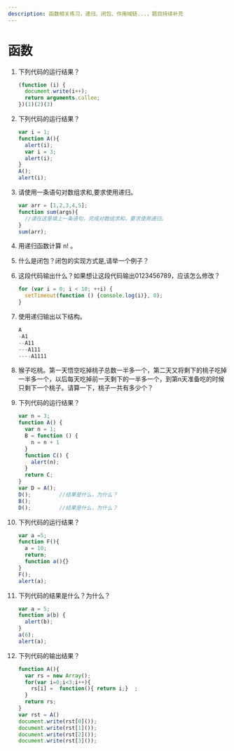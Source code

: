 ```yaml
---
description: 函数相关练习，递归、闭包、作用域链...，题目持续补充
---
```


# 函数

1. 下列代码的运行结果？
   ```js
   (function (i) {
     document.write(i++);
     return arguments.callee;
   })(1)(2)(3)
   ```
2. 下列代码的运行结果？
   ```js
   var i = 1;
   function A(){
     alert(i);
     var i = 3;
     alert(i);
   }	
   A();
   alert(i);
   ```
3. 请使用一条语句对数组求和,要求使用递归。
   ```js
   var arr = [1,2,3,4,5];
   function sum(args){	
     //请在这里填上一条语句，完成对数组求和，要求使用递归。
   }
   sum(arr); 
   ```
4. 用递归函数计算 n! 。<br/>
5. 什么是闭包？闭包的实现方式是,请举一个例子？<br/>
6. 这段代码输出什么？如果想让这段代码输出0123456789，应该怎么修改？
   ```js
   for (var i = 0; i < 10; ++i) {
     setTimeout(function () {console.log(i)}, 0);
   }
   ```
7. 使用递归输出以下结构。
   ```js
   A
   -A1
   --A11
   ---A111
   ----A1111
   ```
8. 猴子吃桃。第一天悟空吃掉桃子总数一半多一个，第二天又将剩下的桃子吃掉一半多一个，以后每天吃掉前一天剩下的一半多一个，到第n天准备吃的时候只剩下一个桃子。请算一下，桃子一共有多少个？ <br/>
9. 下列代码的运行结果？
   ```js
   var n = 3;
   function A() {
     var n = 1;
     B = function () {
       n = n + 1
     }
     function C() {
       alert(n);
     }
     return C;
   }
   var D = A();
   D(); 		//结果是什么，为什么？
   B();
   D(); 		//结果是什么，为什么？
   ```

10. 下列代码的运行结果？
    ```js
    var a =5;
    function F(){
      a = 10;
      return;
      function a(){}
    }
    F();
    alert(a);
    ```

11. 下列代码的结果是什么？为什么？
    ```js
    var a = 5;
    function a(b) {
      alert(b);
    }
    a(6);
    alert(a); 
    ```
12. 下列代码的输出结果？
    ```js
    function A(){
      var rs = new Array();
      for(var i=0;i<3;i++){
        rs[i] =  function(){ return i;}  ;
      }
      return rs;
    }
    var rst = A()
    document.write(rst[0]());
    document.write(rst[1]());
    document.write(rst[2]());
    document.write(rst[3]());	
    ```

